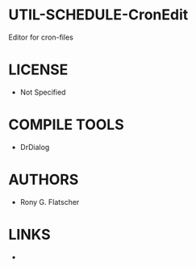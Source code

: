 UTIL-SCHEDULE-CronEdit
======================

Editor for cron-files

LICENSE
===============
* Not Specified

COMPILE TOOLS
===============
* DrDialog 

AUTHORS
===============
* Rony G. Flatscher

LINKS
===============
* 
